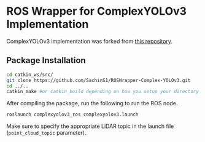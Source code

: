 # ROS Wrapper for ComplexYOLOv3 Implementation

ComplexYOLOv3 implementation was forked from [this repository](https://github.com/ghimiredhikura/Complex-YOLOv3).

## Package Installation
```bash
cd catkin_ws/src/
git clone https://github.com/SachinS1/ROSWrapper-Complex-YOLOv3.git
cd ../..
catkin_make #or catkin_build depending on how you setup your directory
```

After compiling the package, run the following to run the ROS node.
```bash
roslaunch complexyolov3_ros complexyolov3.launch
```

Make sure to specify the appropriate LiDAR topic in the launch file (`point_cloud_topic` parameter).
